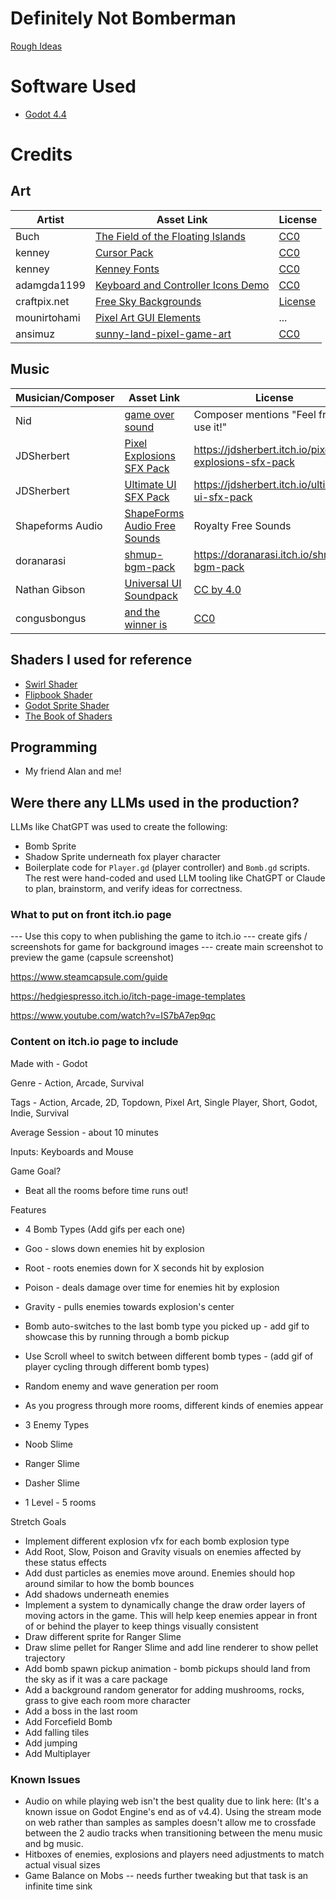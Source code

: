 # Definitely Not Bomberman

[Rough Ideas](https://docs.google.com/document/d/1P4i41Mh9UhIbkjDY2ukQ7sIjr8ZSlzI-NxZsAi25rxE/edit?usp=sharing)

# Software Used
* [Godot 4.4](https://godotengine.org/download/archive/4.4-stable/)

# Credits
## Art
| Artist | Asset Link | License |
| ----------- | ----------- | ----------- |
| Buch | [The Field of the Floating Islands](https://opengameart.org/content/the-field-of-the-floating-islands) | [CC0](https://creativecommons.org/publicdomain/zero/1.0/) |
| kenney | [Cursor Pack](https://kenney.nl/assets/cursor-pack)| [CC0](https://creativecommons.org/publicdomain/zero/1.0/) |
| kenney | [Kenney Fonts](https://kenney.nl/assets/kenney-fonts) | [CC0](https://creativecommons.org/publicdomain/zero/1.0/) |
| adamgda1199 | [Keyboard and Controller Icons Demo](https://adamgamer1111.itch.io/keyboard-and-controller-icons) | [CC0](https://creativecommons.org/publicdomain/zero/1.0/) |
| craftpix.net | [Free Sky Backgrounds](https://free-game-assets.itch.io/free-sky-with-clouds-background-pixel-art-set) | [License](https://craftpix.net/file-licenses/) |
| mounirtohami | [Pixel Art GUI Elements](https://web.archive.org/web/20200922120712/https://mounirtohami.itch.io/pixel-art-gui-elements) | ... |
| ansimuz | [sunny-land-pixel-game-art](https://ansimuz.itch.io/sunny-land-pixel-game-art) | [CC0](https://creativecommons.org/public-domain/cc0/)


## Music
| Musician/Composer | Asset Link | License |
| ----------- | ----------- | ----------- |
| Nid | [game over sound](https://aoha-music.itch.io/game-over-bgm) |  Composer mentions "Feel free to use it!" |
| JDSherbert | [Pixel Explosions SFX Pack](https://jdsherbert.itch.io/pixel-explosions-sfx-pack) | https://jdsherbert.itch.io/pixel-explosions-sfx-pack |
| JDSherbert | [Ultimate UI SFX Pack](https://jdsherbert.itch.io/ultimate-ui-sfx-pack) | https://jdsherbert.itch.io/ultimate-ui-sfx-pack |
| Shapeforms Audio |  [ShapeForms Audio Free Sounds](https://shapeforms.itch.io/shapeforms-audio-free-sfx) | Royalty Free Sounds |
| doranarasi | [shmup-bgm-pack](https://doranarasi.itch.io/shmup-bgm-pack) | https://doranarasi.itch.io/shmup-bgm-pack |
| Nathan Gibson | [Universal UI Soundpack](https://cyrex-studios.itch.io/universal-ui-soundpack) | [CC by 4.0](https://creativecommons.org/licenses/by/4.0/) |
| congusbongus | [and the winner is](https://opengameart.org/content/and-the-winner-is) | [CC0](http://creativecommons.org/publicdomain/zero/1.0/) |

## Shaders I used for reference
* [Swirl Shader](https://godotshaders.com/shader/swirl-sink/)
* [Flipbook Shader](https://godotshaders.com/shader/flipbook-shader/)
* [Godot Sprite Shader](https://duongvituan.itch.io/godot-sprite-shader)
*  [The Book of Shaders](https://thebookofshaders.com/)

## Programming
* My friend Alan and me!

## Were there any LLMs used in the production?
LLMs like ChatGPT was used to create the following:
* Bomb Sprite
* Shadow Sprite underneath fox player character
* Boilerplate code for `Player.gd` (player controller) and `Bomb.gd` scripts. The rest were hand-coded and used LLM tooling like ChatGPT or Claude to plan, brainstorm, and verify ideas for correctness.


### What to put on front itch.io page

--- Use this copy to when publishing the game to itch.io
--- create gifs / screenshots for game for background images
--- create main screenshot to preview the game (capsule screenshot)

https://www.steamcapsule.com/guide

https://hedgiespresso.itch.io/itch-page-image-templates

https://www.youtube.com/watch?v=IS7bA7ep9qc




### Content on itch.io page to include

Made with - Godot

Genre - Action, Arcade, Survival

Tags - Action, Arcade, 2D, Topdown, Pixel Art, Single Player, Short, Godot, Indie, Survival

Average Session - about 10 minutes


Inputs: Keyboards and Mouse


Game Goal?
* Beat all the rooms before time runs out!

Features

* 4 Bomb Types (Add gifs per each one)
* Goo - slows down enemies hit by explosion
* Root - roots enemies down for X seconds hit by explosion
* Poison - deals damage over time for enemies hit by explosion
* Gravity - pulls enemies towards explosion's center

* Bomb auto-switches to the last bomb type you picked up - add gif to showcase this by running through a bomb pickup

* Use Scroll wheel to switch between different bomb types - (add gif of player cycling through different bomb types)

* Random enemy and wave generation per room
* As you progress through more rooms, different kinds of enemies appear

* 3 Enemy Types
* Noob Slime
* Ranger Slime
* Dasher Slime

* 1 Level - 5 rooms


Stretch Goals
* Implement different explosion vfx for each bomb explosion type
* Add Root, Slow, Poison and Gravity visuals on enemies affected by these status effects
* Add dust particles as enemies move around. Enemies should hop around similar to how the bomb bounces
* Add shadows underneath enemies
* Implement a system to dynamically change the draw order layers of moving actors in the game. This will help keep
enemies appear in front of or behind the player to keep things visually consistent
* Draw different sprite for Ranger Slime
* Draw slime pellet for Ranger Slime and add line renderer to show pellet trajectory
* Add bomb spawn pickup animation - bomb pickups should land from the sky as if it was a care package
* Add a background random generator for adding mushrooms, rocks, grass to give each room more character
* Add a boss in the last room
* Add Forcefield Bomb
* Add falling tiles
* Add jumping
* Add Multiplayer

### Known Issues
* Audio on while playing web isn't the best quality due to link here: (It's a known issue on Godot Engine's end as of v4.4). Using the stream mode on web rather than samples as samples doesn't allow me to crossfade between the 2 audio tracks when transitioning between the menu music and bg music.
* Hitboxes of enemies, explosions and players need adjustments to match actual visual sizes
* Game Balance on Mobs -- needs further tweaking but that task is an infinite time sink